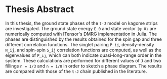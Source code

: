 # Thesis Abstract

In this thesis, the ground state phases of the `t-J` model on kagome strips are investigated. The ground state energy `E_0` and state vector `|ψ_0⟩` are numerically computed with ITensor's DMRG implementation in Julia. The phases are distinguished by the results obtained for the spin gap and three different correlation functions. The singlet pairing `P_ij`, density-density `N_ij`, and spin-spin `S_ij` correlation functions are computed, as well as the eigenvalues of `P_ij`, which can both indicate quasi-long-range order in the system. These calculations are performed for different values of `J` and two fillings `n = 1/3` and `n = 1/8` in order to sketch a phase diagram. The results are compared with those of the `t-J` chain published in the literature.
